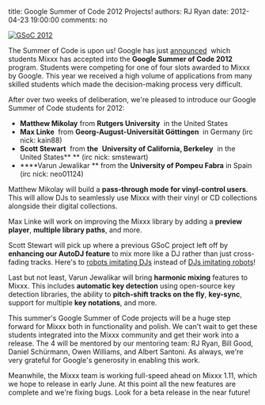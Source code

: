 title: Google Summer of Code 2012 Projects!
authors: RJ Ryan
date: 2012-04-23 19:00:00
comments: no

[![GSoC 2012]({static}/images/news/gsoc-2012-logo-color.png)]({static}/images/news/gsoc-2012-logo-color.png)

The Summer of Code is upon us! Google has just [announced](http://socghop.appspot.com/gsoc/org/home/google/gsoc2012/mixxx)  which students Mixxx has accepted into the **Google Summer of Code 2012** program.
Students were competing for one of four slots awarded to Mixxx by Google.
This year we received a high volume of applications from many skilled students which made the decision-making process very difficult.

After over two weeks of deliberation, we're pleased to introduce our Google Summer of Code students for 2012:

- **Matthew Mikolay** from **Rutgers University**  in the United States
- **Max Linke**  from **Georg-August-Universität Göttingen**  in Germany (irc nick: kain88)
- **Scott Stewart**  from **the**  **University of California, Berkeley**  in the United States** ** (irc nick: smstewart)
- ****Varun Jewalikar **  from the **University of Pompeu Fabra** in Spain (irc nick: neo01124)

Matthew Mikolay will build a **pass-through mode for vinyl-control users**.
This will allow DJs to seamlessly use Mixxx with their vinyl or CD collections alongside their digital collections.

Max Linke will work on improving the Mixxx library by adding a **preview player**, **multiple library paths**, and more.

Scott Stewart will pick up where a previous GSoC project left off by **enhancing our AutoDJ feature** to mix more like a DJ rather than just cross-fading tracks.
Here's to [robots imitating DJs](http://i37.photobucket.com/albums/e72/EenuhS/robotdj5.png) instead of [DJs imitating robots](http://manhattan2ibiza.com/wp-content/uploads/2011/08/daft-punk-10.jpg)!

Last but not least, Varun Jewalikar will bring **harmonic mixing** features to Mixxx.
This includes **automatic key detection** using open-source key detection libraries, the ability to **pitch-shift tracks on the fly**, **key-sync**, support for multiple **key notations**, and more.

This summer's Google Summer of Code projects will be a huge step forward for Mixxx both in functionality and polish.
We can't wait to get these students integrated into the Mixxx community and get their work into a release.
The 4 will be mentored by our mentoring team: RJ Ryan, Bill Good, Daniel Schürmann, Owen Williams, and Albert Santoni.
As always, we're very grateful for Google's generosity in enabling this work.

Meanwhile, the Mixxx team is working full-speed ahead on Mixxx 1.11, which we hope to release in early June.
At this point all the new features are complete and we're fixing bugs. Look for a beta release in the near future!
